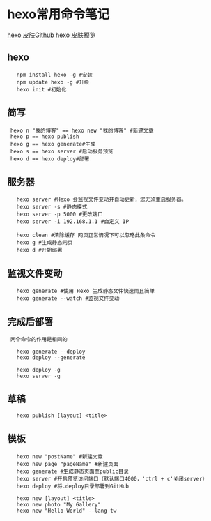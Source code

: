 # hexo常用命令笔记
[hexo 皮肤Github](https://github.com/jaywcjlove/hexoThemeKacper)
[hexo 皮肤预览](http://jslite.io/)

## hexo
 ```hexojs
    npm install hexo -g #安装  
    npm update hexo -g #升级  
    hexo init #初始化
 ```
 
 ## 简写
  ```hexojs
   hexo n "我的博客" == hexo new "我的博客" #新建文章
   hexo p == hexo publish
   hexo g == hexo generate#生成
   hexo s == hexo server #启动服务预览
   hexo d == hexo deploy#部署
  ```
  
  ## 服务器
  ```hexojs
     hexo server #Hexo 会监视文件变动并自动更新，您无须重启服务器。
     hexo server -s #静态模式
     hexo server -p 5000 #更改端口
     hexo server -i 192.168.1.1 #自定义 IP
  ```
  ```hexojs
     hexo clean #清除缓存 网页正常情况下可以忽略此条命令
     hexo g #生成静态网页
     hexo d #开始部署
  ```
  
  ## 监视文件变动
  ```hexojs
     hexo generate #使用 Hexo 生成静态文件快速而且简单
     hexo generate --watch #监视文件变动
  ```
  
  ## 完成后部署
     两个命令的作用是相同的
  ```hexojs
     hexo generate --deploy
     hexo deploy --generate
  ```
  ```hexojs
     hexo deploy -g
     hexo server -g
  ```
  
  ## 草稿
  ```hexojs
     hexo publish [layout] <title>
  ```
  
  ## 模板
  ```hexojs
     hexo new "postName" #新建文章
     hexo new page "pageName" #新建页面
     hexo generate #生成静态页面至public目录
     hexo server #开启预览访问端口（默认端口4000，'ctrl + c'关闭server）
     hexo deploy #将.deploy目录部署到GitHub
  ```
  ```hexojs
     hexo new [layout] <title>
     hexo new photo "My Gallery"
     hexo new "Hello World" --lang tw
  ```
  
